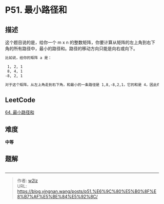# P51. 最小路径和


<!--more-->

## 描述

这个题目说的是，给你一个 m x n 的整数矩阵，你要计算从矩阵的左上角到右下角的所有路径中，最小的路径和。路径的移动方向只能是向右或向下。

```markdown
比如说，给你的矩阵 a 是：

 1, 2, 1
 8, 4, 1
-8, 2, 1

对于这个矩阵，从左上角走到右下角，和最小的一条路径是 1,8,-8,2,1，它的和是 4，因此你需要返回 4。
```

## LeetCode

[64. 最小路径和](https://leetcode.cn/problems/minimum-path-sum/description/)

## 难度

**中等**

## 题解

```java

```


---

> 作者: [w2lz](https://github.com/w2lz)  
> URL: https://blog.yingnan.wang/posts/p51.%E6%9C%80%E5%B0%8F%E8%B7%AF%E5%BE%84%E5%92%8C/  

